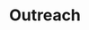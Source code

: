 ---
title: "Outreach"
category: "Outreach"
description: "Outreach’s main goal is to spread the good news of Jesus Christ to all people groups, especially those in the collegiate setting. “Therefore go and make disciples of all nations, baptizing them in the name of the Father and of the Son and of the Holy Spirit” (Matthew 28:19)"
featuredImage: "../images/andre.jpg"
link: "https://docs.google.com/forms/d/e/1FAIpQLScrS3_f2bpKTgm7NMD73NfwNpTfYYnNkJmHXPhwJ-cwlB_AjA/viewform?fbclid=IwAR3jGEp4Z0ydtzHbrGRp24l2fUPqqvRjPyyEH9GLULcmH3XBes2n0ztPMms"
---